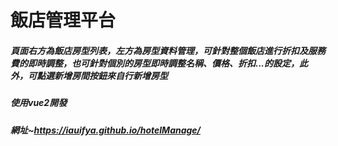 # 飯店管理平台

##### 頁面右方為飯店房型列表，左方為房型資料管理，可針對整個飯店進行折扣及服務費的即時調整，也可針對個別的房型即時調整名稱、價格、折扣...的設定，此外，可點選新增房間按鈕來自行新增房型
##### 使用vue2開發
##### 網址~https://iauifya.github.io/hotelManage/
